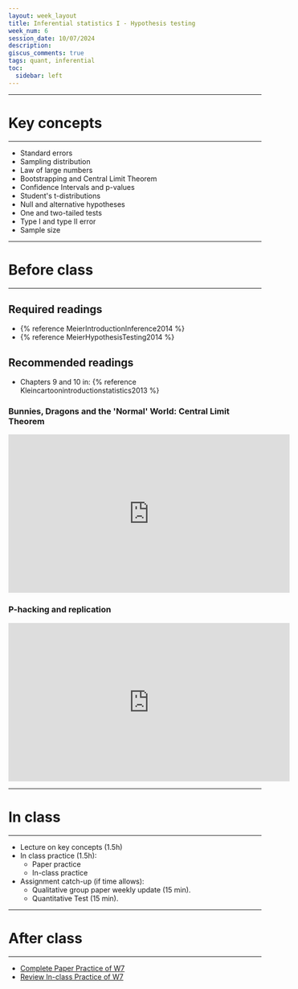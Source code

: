 ```yaml
---
layout: week_layout
title: Inferential statistics I - Hypothesis testing
week_num: 6
session_date: 10/07/2024
description:
giscus_comments: true
tags: quant, inferential
toc:
  sidebar: left
---
```


---
# Key concepts
---

  - Standard errors
  - Sampling distribution
  - Law of large numbers
  - Bootstrapping and Central Limit Theorem
  - Confidence Intervals and p-values
  - Student's t-distributions
  - Null and alternative hypotheses
  - One and two-tailed tests
  - Type I and type II error
  - Sample size

---
# Before class
---

## Required readings

- {% reference MeierIntroductionInference2014 %}
- {% reference MeierHypothesisTesting2014 %}

## Recommended readings

- Chapters 9 and 10 in: {% reference Kleincartoonintroductionstatistics2013 %}

### Bunnies, Dragons and the 'Normal' World: Central Limit Theorem

<iframe width="560" height="315" src="https://www.youtube.com/embed/jvoxEYmQHNM" title="YouTube video player" frameborder="0" allow="accelerometer; autoplay; clipboard-write; encrypted-media; gyroscope; picture-in-picture" allowfullscreen></iframe>

### P-hacking and replication

<iframe width="560" height="315" src="https://www.youtube.com/embed/42QuXLucH3Q" title="YouTube video player" frameborder="0" allow="accelerometer; autoplay; clipboard-write; encrypted-media; gyroscope; picture-in-picture" allowfullscreen></iframe>

---
# In class
---

- Lecture on key concepts (1.5h)
- In class practice (1.5h):
	- Paper practice
	- In-class practice
- Assignment catch-up (if time allows):
  - Qualitative group paper weekly update (15 min).
  - Quantitative Test (15 min).

---
# After class
---

- [Complete Paper Practice of W7](/assignments/#21-paper-practice)
- [Review In-class Practice of W7](/assignments/#22-in-class-practice)
